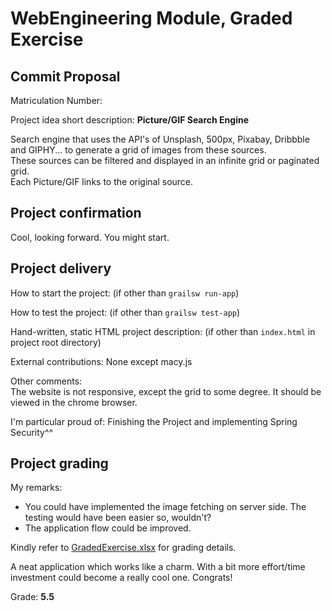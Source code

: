 # WebEngineering Module, Graded Exercise

## Commit Proposal

Matriculation Number: <to be filled by student>

Project idea short description: **Picture/GIF Search Engine**  

Search engine that uses the API's of 
Unsplash, 500px, Pixabay, Dribbble and GIPHY...
to generate a grid of images from these sources.   
These sources can be filtered and displayed in an infinite grid or paginated grid.  
Each Picture/GIF links to the original source.


## Project confirmation

Cool, looking forward. You might start.

## Project delivery <to be filled by student>

How to start the project: (if other than `grailsw run-app`)

How to test the project:  (if other than `grailsw test-app`)

Hand-written, static HTML 
project description:      (if other than `index.html` in project root directory)

External contributions: None except macy.js

Other comments:  
The website is not responsive, except the grid to some degree. It should be viewed in the chrome browser.

I'm particular proud of: Finishing the Project and implementing Spring Security^^


## Project grading 

My remarks:
+ You could have implemented the image fetching on server side.
The testing would have been easier so, wouldn't?
+ The application flow could be improved.

Kindly refer to [GradedExercise.xlsx](GradedExercise.xlsx) for grading details.

A neat application which works like a charm. With a bit more effort/time investment could become
a really cool one. Congrats!

Grade: **5.5**


